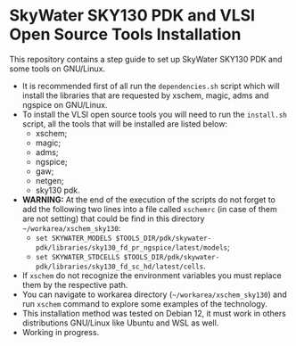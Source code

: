 # SkyWater SKY130 PDK and VLSI Open Source Tools Installation
This repository contains a step guide to set up SkyWater SKY130 PDK and some tools on GNU/Linux.

* It is recommended first of all run the `dependencies.sh` script which will install the libraries that are requested by xschem, magic, adms and ngspice on GNU/Linux.
* To install the VLSI open source tools you will need to run the `install.sh` script, all the tools that will be installed are listed below:
	* xschem;
	* magic;
	* adms;
	* ngspice;
	* gaw;
	* netgen;
	* sky130 pdk.
* **WARNING:** At the end of the execution of the scripts do not forget to add the following two lines into a file called `xschemrc` (in case of them are not setting) that could be find in this directory `~/workarea/xschem_sky130`:
	* `set SKYWATER_MODELS $TOOLS_DIR/pdk/skywater-pdk/libraries/sky130_fd_pr_ngspice/latest/models`;
	* `set SKYWATER_STDCELLS $TOOLS_DIR/pdk/skywater-pdk/libraries/sky130_fd_sc_hd/latest/cells`.
* If `xschem` do not recognize the environment variables you must replace them by the respective path.
* You can navigate to workarea directory (`~/workarea/xschem_sky130`) and run `xschem` command to explore some examples of the technology.
* This installation method was tested on Debian 12, it must work in others distributions GNU/Linux like Ubuntu and WSL as well.
* Working in progress.
